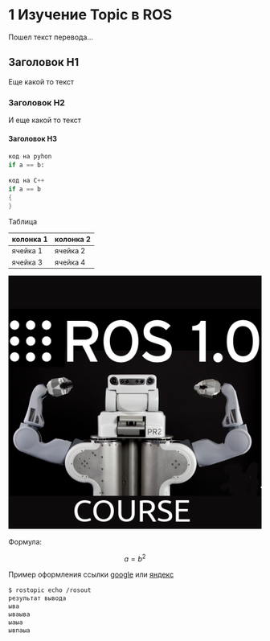 # 1 Изучение Topic в ROS

Пошел текст перевода...

## Заголовок H1

Еще какой то текст

### Заголовок H2

И еще какой то текст

#### Заголовок H3

```python
код на pyhon
if a == b:
```

```cpp
код на C++
if a == b 
{
}
```

Таблица

| колонка 1 | колонка 2 |
| :--- | :--- |
| ячейка 1 | ячейка 2 |
| ячейка 3 | ячейка 4 |

![&#x420;&#x438;&#x441;&#x443;&#x43D;&#x43E;&#x43A; 1](.gitbook/assets/roscourse1.png)

Формула:

$$
a = b^2
$$

Пример оформления ссылки [google](https://google.com) или [яндекс](https://ya.ru)

```text
$ rostopic echo /rosout
результат вывода
ыва
ываыва
ыаыа
ывпаыа
```

